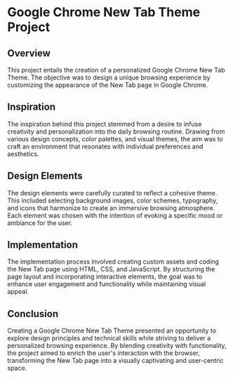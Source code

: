 # Google Chrome New Tab Theme Project

## Overview
This project entails the creation of a personalized Google Chrome New Tab Theme. The objective was to design a unique browsing experience by customizing the appearance of the New Tab page in Google Chrome.

## Inspiration
The inspiration behind this project stemmed from a desire to infuse creativity and personalization into the daily browsing routine. Drawing from various design concepts, color palettes, and visual themes, the aim was to craft an environment that resonates with individual preferences and aesthetics.

## Design Elements
The design elements were carefully curated to reflect a cohesive theme. This included selecting background images, color schemes, typography, and icons that harmonize to create an immersive browsing atmosphere. Each element was chosen with the intention of evoking a specific mood or ambiance for the user.

## Implementation
The implementation process involved creating custom assets and coding the New Tab page using HTML, CSS, and JavaScript. By structuring the page layout and incorporating interactive elements, the goal was to enhance user engagement and functionality while maintaining visual appeal.

## Conclusion
Creating a Google Chrome New Tab Theme presented an opportunity to explore design principles and technical skills while striving to deliver a personalized browsing experience. By blending creativity with functionality, the project aimed to enrich the user's interaction with the browser, transforming the New Tab page into a visually captivating and user-centric space.
